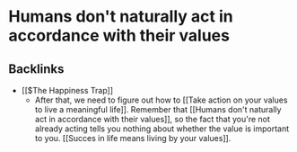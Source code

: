 # Humans don't naturally act in accordance with their values

## Backlinks
* [[$The Happiness Trap]]
	* After that, we need to figure out how to [[Take action on your values to live a meaningful life]]. Remember that [[Humans don't naturally act in accordance with their values]], so the fact that you're not already acting tells you nothing about whether the value is important to you. [[Succes in life means living by your values]].

<!-- {BearID:AE47D53D-0CAE-43DA-8936-52038C2180D1-6934-000006FC078652F2} -->

